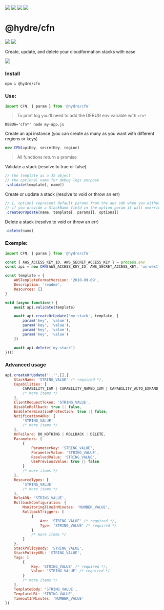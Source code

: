 ![][licence] [![][npm]][npmlink] [![][travis]][travislink] [![][npmdl]][npmlink]

# @hydre/cfn

[![][discord]][discordlink] [![][twitter]][twitterlink]

[licence]: https://img.shields.io/github/license/HydreIO/cfn.svg?style=for-the-badge
[npm]: https://img.shields.io/npm/v/@hydre/cfn.svg?logo=npm&style=for-the-badge
[npmlink]: https://www.npmjs.com/package/@hydre/cfn
[travis]: https://img.shields.io/travis/com/HydreIO/cfn.svg?logo=travis&style=for-the-badge
[travislink]: https://travis-ci.com/HydreIO/cfn
[twitter]: https://img.shields.io/badge/follow-us-blue.svg?logo=twitter&style=for-the-badge
[twitterlink]: https://twitter.com/hydreio
[discord]: https://img.shields.io/discord/265104803531587584.svg?logo=discord&style=for-the-badge
[discordlink]: https://discord.gg/Ea6a5cn
[npmdl]: https://img.shields.io/npm/dw/@hydre/cfn.svg?color=%239C27B0&style=for-the-badge

Create, update, and delete your cloudformation stacks with ease

![](https://i.imgur.com/WNmQXz7.png)

### Install

`npm i @hydre/cfn`

### Use:

```js
import CFN, { param } from '@hydre/cfn'
```

> To print log you'll need to add the DEBUG env variable with `cfn*`
```
DEBUG='cfn*' node my-app.js
```

Create an api instance (you can create as many as you want with different regions or keys)

```js
new CFN(apiKey, secretKey, region)
```
> All functions return a promise

Validate a stack (resolve to true or false)

```js
// the template as a JS object
// the optional name for debug logs purpose
.validate(template[, name])
```

Create or update a stack (resolve to void or throw an err)

```js
// [, option] represent default params from the aws sdk when you either create or update a stack
// if you provide a StackName field in the option param it will override the name param
.createOrUpdate(name, template[, params][, options])
```

Delete a stack (resolve to void or throw an err)

```js
.delete(name)
```

### Exemple:

```js
import CFN, { param } from '@hydre/cfn'

const { AWS_ACCESS_KEY_ID, AWS_SECRET_ACCESS_KEY } = process.env
const api = new CFN(AWS_ACCESS_KEY_ID, AWS_SECRET_ACCESS_KEY, 'us-west-1')

const template = {
	AWSTemplateFormatVersion: '2010-09-09',
	Description: 'readme',
	Resources: []
}

void (async function() {
	await api.validate(template)

	await api.createOrUpdate('my-stack', template, [
		param('key', 'value'),
		param('key', 'value'),
		param('key', 'value'),
		param('key', 'value')
	])

	await api.delete('my-stack')
})()
```

### Advanced usage

```js
api.createOrUpdate('','',[],{
	StackName: 'STRING_VALUE' /* required */,
	Capabilities: [
		CAPABILITY_IAM | CAPABILITY_NAMED_IAM | CAPABILITY_AUTO_EXPAND
		/* more items */
	],
	ClientRequestToken: 'STRING_VALUE',
	DisableRollback: true || false,
	EnableTerminationProtection: true || false,
	NotificationARNs: [
		'STRING_VALUE'
		/* more items */
	],
	OnFailure: DO_NOTHING | ROLLBACK | DELETE,
	Parameters: [
		{
			ParameterKey: 'STRING_VALUE',
			ParameterValue: 'STRING_VALUE',
			ResolvedValue: 'STRING_VALUE',
			UsePreviousValue: true || false
		}
		/* more items */
	],
	ResourceTypes: [
		'STRING_VALUE'
		/* more items */
	],
	RoleARN: 'STRING_VALUE',
	RollbackConfiguration: {
		MonitoringTimeInMinutes: 'NUMBER_VALUE',
		RollbackTriggers: [
			{
				Arn: 'STRING_VALUE' /* required */,
				Type: 'STRING_VALUE' /* required */
			}
			/* more items */
		]
	},
	StackPolicyBody: 'STRING_VALUE',
	StackPolicyURL: 'STRING_VALUE',
	Tags: [
		{
			Key: 'STRING_VALUE' /* required */,
			Value: 'STRING_VALUE' /* required */
		}
		/* more items */
	],
	TemplateBody: 'STRING_VALUE',
	TemplateURL: 'STRING_VALUE',
	TimeoutInMinutes: 'NUMBER_VALUE'
})
```
